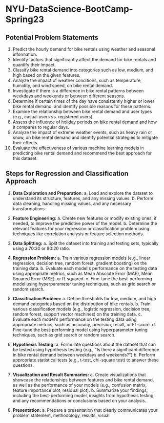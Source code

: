 # NYU-DataScience-BootCamp-Spring23

## Potential Problem Statements
1. Predict the hourly demand for bike rentals using weather and seasonal information.
2. Identify factors that significantly affect the demand for bike rentals and quantify their impact.
3. Classify bike rental demand into categories such as low, medium, and high based on the given features.
4. Analyze the impact of weather conditions, such as temperature, humidity, and wind speed, on bike rental demand.
5. Investigate if there is a difference in bike rental patterns between weekdays and weekends or between different seasons.
6. Determine if certain times of the day have consistently higher or lower bike rental demand, and identify possible reasons for these patterns.
7. Examine the relationship between bike rental demand and user types (e.g., casual users vs. registered users).
8. Assess the influence of holiday periods on bike rental demand and how it compares to regular days.
9. Analyze the impact of extreme weather events, such as heavy rain or snow, on bike rental demand and identify potential strategies to mitigate their effects.
10. Evaluate the effectiveness of various machine learning models in predicting bike rental demand and recommend the best approach for this dataset.

## Steps for Regression and Classification Approach
1. **Data Exploration and Preparation:**
   a. Load and explore the dataset to understand its structure, features, and any missing values.
   b. Perform data cleaning, handling missing values, and any necessary transformations.

2. **Feature Engineering:**
   a. Create new features or modify existing ones, if needed, to improve the predictive power of the model.
   b. Determine the relevant features for your regression or classification problem using techniques like correlation analysis or feature selection methods.

3. **Data Splitting:**
   a. Split the dataset into training and testing sets, typically using a 70:30 or 80:20 ratio.

4. **Regression Problem:**
   a. Train various regression models (e.g., linear regression, decision tree, random forest, gradient boosting) on the training data.
   b. Evaluate each model's performance on the testing data using appropriate metrics, such as Mean Absolute Error (MAE), Mean Squared Error (MSE), or R-squared.
   c. Fine-tune the best-performing model using hyperparameter tuning techniques, such as grid search or random search.

5. **Classification Problem:**
   a. Define thresholds for low, medium, and high demand categories based on the distribution of bike rentals.
   b. Train various classification models (e.g., logistic regression, decision tree, random forest, support vector machines) on the training data.
   c. Evaluate each model's performance on the testing data using appropriate metrics, such as accuracy, precision, recall, or F1-score.
   d. Fine-tune the best-performing model using hyperparameter tuning techniques, such as grid search or random search.

6. **Hypothesis Testing:**
   a. Formulate questions about the dataset that can be tested using hypothesis testing (e.g., "Is there a significant difference in bike rental demand between weekdays and weekends?")
   b. Perform appropriate statistical tests (e.g., t-test, chi-square test) to answer these questions.

7. **Visualization and Result Summaries:**
   a. Create visualizations that showcase the relationships between features and bike rental demand, as well as the performance of your models (e.g., confusion matrix, feature importance plot, residual plot).
   b. Summarize your findings, including the best-performing model, insights from hypothesis testing, and any recommendations or conclusions based on your analysis.

8. **Presentation:**
   a. Prepare a presentation that clearly communicates your problem statement, methodology, results, visual
